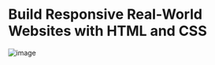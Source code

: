 # Build Responsive Real-World Websites with HTML and CSS <br>

![image](https://github.com/MucahidDeveloper/Kalbonyan-Elmarsos/assets/127043807/9e59de06-5137-4356-9c91-edcc1d83d0fe)

